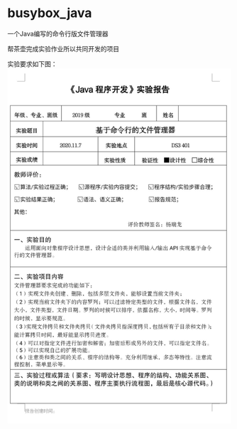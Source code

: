# busybox_java
一个Java编写的命令行版文件管理器

帮茶壶完成实验作业所以共同开发的项目



实验要求如下图：
![Image text](https://github.com/K7cl/busybox_java/blob/master/request.jpg)
